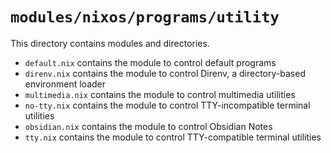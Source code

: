 # `modules/nixos/programs/utility`
This directory contains modules and directories.
- `default.nix` contains the module to control default programs
- `direnv.nix` contains the module to control Direnv, a directory-based environment loader
- `multimedia.nix` contains the module to control multimedia utilities
- `no-tty.nix` contains the module to control TTY-incompatible terminal utilities
- `obsidian.nix` contains the module to control Obsidian Notes
- `tty.nix` contains the module to control TTY-compatible terminal utilities
